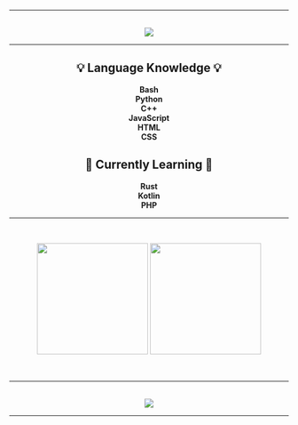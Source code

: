 <hr>
  <p align="center">
    <br>
    <img src="https://readme-typing-svg.herokuapp.com?color=%ff77ff88&lines=Welcome+to+my+Profile+:D&center=true">
  </p>
<b><hr>
  <h2 align="center">💡 Language Knowledge 💡</h2>
    <p align="center">
      Bash<br>
      Python<br>
      C++<br>
      JavaScript<br>
      HTML<br>
      CSS<br>
    </p>
  <h2 align="center">🚀 Currently Learning 🚀</h2>
    <p align="center">
      Rust<br>
      Kotlin<br>
      PHP<br>
    </p>
<hr></b>
  <br><p align="center">
    <img src="https://github-readme-stats.vercel.app/api?username=K1llf0rce&show_icons=true&theme=dark&hide_border=true" height="200">
    <img src="https://github-readme-stats.vercel.app/api/top-langs/?username=K1llf0rce&theme=dark&hide_border=true" height="200">
  </p><br>
<hr>
  <p align="center">
    <br>
    <img src="https://readme-typing-svg.herokuapp.com?color=%ff77ff88&lines=GNU%2FLinux+%3C3&center=true">
  </p>
<hr>
